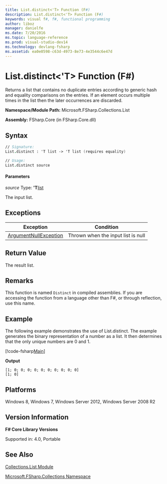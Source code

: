 ```yaml
---
title: List.distinct<'T> Function (F#)
description: List.distinct<'T> Function (F#)
keywords: visual f#, f#, functional programming
author: liboz
manager: danielfe
ms.date: 7/20/2016
ms.topic: language-reference
ms.prod: visual-studio-dev14
ms.technology: devlang-fsharp
ms.assetid: ea0e0598-c63d-4973-8e73-4e3544c6e47d
---
```


# List.distinct<'T> Function (F#)

Returns a list that contains no duplicate entries according to generic hash and equality comparisons on the entries. If an element occurs multiple times in the list then the later occurrences are discarded.

**Namespace/Module Path:** Microsoft.FSharp.Collections.List

**Assembly:** FSharp.Core (in FSharp.Core.dll)

## Syntax

```fsharp
// Signature:
List.distinct : 'T list -> 'T list (requires equality)

// Usage:
List.distinct source
```

#### Parameters
*source*
Type: **'T**[list](https://msdn.microsoft.com/library/c627b668-477b-4409-91ed-06d7f1b3e4a7)

The input list.

## Exceptions
|Exception|Condition|
|----|----|
|[ArgumentNullException](https://msdn.microsoft.com/library/system.argumentnullexception.aspx)|Thrown when the input list is null|

## Return Value
The result list.

## Remarks
This function is named `Distinct` in compiled assemblies. If you are accessing the function from a language other than F#, or through reflection, use this name.

## Example
The following example demonstrates the use of List.distinct. The example generates the binary representation of a number as a list. It then determines that the only unique numbers are 0 and 1.

[!code-fsharp[Main](~/samples/snippets/fsharp/lists/snippet70.fs)]

**Output**
```
[1; 0; 0; 0; 0; 0; 0; 0; 0; 0; 0]
[1; 0]
```

## Platforms
Windows 8, Windows 7, Windows Server 2012, Windows Server 2008 R2

## Version Information
**F# Core Library Versions**

Supported in: 4.0, Portable

## See Also
[Collections.List Module](Collections.List-Module-%5BFSharp%5D.md)

[Microsoft.FSharp.Collections Namespace](Microsoft.FSharp.Collections-Namespace.md)
